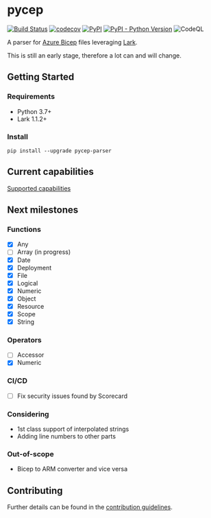 # pycep

[![Build Status](https://github.com/gruebel/pycep/workflows/CI/badge.svg)](https://github.com/gruebel/pycep/actions)
[![codecov](https://codecov.io/gh/gruebel/pycep/branch/master/graph/badge.svg?token=49WHVYGE1D)](https://codecov.io/gh/gruebel/pycep)
[![PyPI](https://img.shields.io/pypi/v/pycep-parser)](https://pypi.org/project/pycep-parser/)
[![PyPI - Python Version](https://img.shields.io/pypi/pyversions/pycep-parser)](https://github.com/gruebel/pycep)
![CodeQL](https://github.com/gruebel/pycep/workflows/CodeQL/badge.svg)

A parser for [Azure Bicep](https://github.com/Azure/bicep) files leveraging [Lark](https://github.com/lark-parser/lark).

This is still an early stage, therefore a lot can and will change.

## Getting Started

### Requirements

- Python 3.7+
- Lark 1.1.2+

### Install

```shell
pip install --upgrade pycep-parser
```

## Current capabilities

[Supported capabilities](docs/capabilities.md)

## Next milestones

### Functions
- [x] Any
- [ ] Array (in progress)
- [x] Date
- [x] Deployment
- [x] File
- [x] Logical
- [x] Numeric
- [x] Object
- [x] Resource
- [x] Scope
- [x] String

### Operators
- [ ] Accessor
- [x] Numeric

### CI/CD
- [ ] Fix security issues found by Scorecard

### Considering
- 1st class support of interpolated strings
- Adding line numbers to other parts

### Out-of-scope
- Bicep to ARM converter and vice versa

## Contributing

Further details can be found in the [contribution guidelines](CONTRIBUTING.md).
